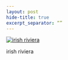 ```yaml
---
layout: post
hide-title: true
excerpt_separator: “”
---
```

[![irish riviera](https://dl.dropbox.com/u/4255155/blog/600/irish_riviera.jpg)](https://dl.dropbox.com/u/4255155/blog/irish_riviera.jpg) 

irish riviera